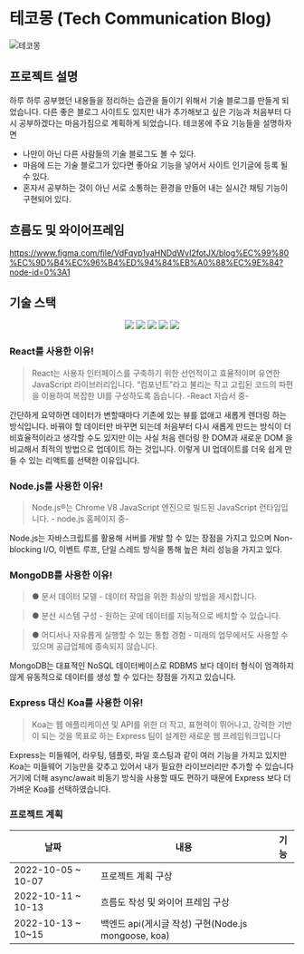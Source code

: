 # 테코몽 (Tech Communication Blog)

![테코몽](https://user-images.githubusercontent.com/35757620/195279963-b2716ff7-bc19-4ee7-ac2b-f3a8b1ca83f2.gif)

## 프로젝트 설명
하루 하루 공부했던 내용들을 정리하는 습관을 들이기 위해서 기술 블로그를 만들게 되었습니다. 다른 좋은
블로그 사이트도 있지만 내가 추가해보고 싶은 기능과 처음부터 다시 공부하겠다는 마음가짐으로 계획하게 되었습니다.
테코몽에 주요 기능들을 설명하자면
* 나만이 아닌 다른 사람들의 기술 블로그도 볼 수 있다.
* 마음에 드는 기술 블로그가 있다면 좋아요 기능을 넣어서 사이트 인기글에 등록 될 수 있다.
* 혼자서 공부하는 것이 아닌 서로 소통하는 환경을 만들어 내는 실시간 채팅 기능이 구현되어 있다.

## 흐름도 및 와이어프레임
https://www.figma.com/file/VdFqvp1yaHNDdWvI2fotJX/blog%EC%99%80%EC%9D%B4%EC%96%B4%ED%94%84%EB%A0%88%EC%9E%84?node-id=0%3A1

## 기술 스택
<div align="center">
  <img src="https://img.shields.io/badge/React-61DAFB?style=for-the-badge&logo=React&logoColor=white">
  <img src="https://img.shields.io/badge/Node.js-339933?style=for-the-badge&logo=Node.js&logoColor=white">
  <img src="https://img.shields.io/badge/MongoDB-47A248?style=for-the-badge&logo=MongoDB&logoColor=white">
  <img src="https://img.shields.io/badge/Koa-33333D?style=for-the-badge&logo=Koa&logoColor=white">
  <img src="https://img.shields.io/badge/Redux-764ABC?style=for-the-badge&logo=Redux&logoColor=white">
</div>
  
### React를 사용한 이유!
>React는 사용자 인터페이스를 구축하기 위한 선언적이고 효율적이며 유연한 JavaScript 라이브러리입니다. “컴포넌트”라고 불리는 작고 고립된 코드의 파편을 이용하여 복잡한 UI를 구성하도록 돕습니다.  -React 자습서 중-

간단하게 요약하면 데이터가 변할때마다 기존에 있는 뷰를 없애고 새롭게 렌더링 하는 방식입니다.
바꿔야 할 데이터만 바꾸면 되는데 처음부터 다시 새롭게 만드는 방식이 더 비효율적이라고 생각할 수도 있지만 이는 사실 처음 렌더링 한 DOM과 새로운 DOM 을 비교해서 최적의 방법으로 업데이트 하는 것입니다.
이렇게 UI 업데이트를 더욱 쉽게 만들 수 있는 리액트를 선택한 이유입니다. 

### Node.js를 사용한 이유!
>Node.js®는 Chrome V8 JavaScript 엔진으로 빌드된 JavaScript 런타임입니다. - node.js 홈페이지 중-

Node.js는 자바스크립트를 활용해 서버를 개발 할 수 있는 장점을 가지고 있으며
Non-blocking I/O, 이벤트 루프, 단일 스레드 방식을 통해 높은 처리 성능을 가지고 있다.

### MongoDB를 사용한 이유!
> ● 문서 데이터 모델 - 데이터 작업을 위한 최상의 방법을 제시합니다.

> ● 분산 시스템 구성 - 원하는 곳에 데이터를 지능적으로 배치할 수 있습니다.

> ● 어디서나 자유롭게 실행할 수 있는 통합 경험 - 미래의 업무에서도 사용할 수 있으며 공급업체에 종속되지 않습니다.

MongoDB는 대표적인 NoSQL 데이터베이스로 RDBMS 보다 데이터 형식이 엄격하지 않게 유동적으로 데이터를 생성 할 수 있다는 장점을 가지고 있습니다.

### Express 대신 Koa를 사용한 이유!
>Koa는 웹 애플리케이션 및 API를 위한 더 작고, 표현력이 뛰어나고, 강력한 기반이 되는 것을 목표로 하는 Express 팀이 설계한 새로운 웹 프레임워크입니다

Express는 미들웨어, 라우팅, 템플릿, 파일 호스팅과 같이 여러 기능을 가지고 있지만
Koa는 미들웨어 기능만을 갖추고 있어서 내가 필요한 라이브러리만 추가할 수 있습니다 거기에 더해
async/await 비동기 방식을 사용할 때도 편하기 때문에 
Express 보다 더 가벼운 Koa를 선택하였습니다.

### 프로젝트 계획
|날짜|내용|기능|
| --- | --- | --- |
|2022-10-05 ~ 10-07|프로젝트 계획 구상||
|2022-10-11 ~ 10-13|흐름도 작성 및 와이어 프레임 구상||
|2022-10-13 ~ 10~15|백엔드 api(게시글 작성) 구현(Node.js mongoose, koa)||


